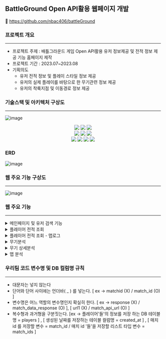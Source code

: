## BattleGround Open API활용 웹페이지 개발 

🔗 https://github.com/nbac406/battleGround

### 프로젝트 개요
- - - 
- 프로젝트 주제 : 배틀그라운드 게임 Open API활용 유저 정보제공 및 전적 정보 제공 기능 홈페이지 제작
- 프로젝트 기간 : 2023.07~2023.08
- 기획의도
  - 유저 전적 정보 및 플레이 스타일 정보 제공
  - 유저의 실제 플레이를 바탕으로 한 무기관련 정보 제공
  - 유저의 착륙지점 및 이동경로 정보 제공

### 기술스택 및 아키텍처 구상도
- - -
![image](https://github.com/nbac406/battleGround/assets/125121623/cb9db150-7b87-4e82-91bd-4d86607a7d1b)
<div align="center">
<img src="https://img.shields.io/badge/Python-3776AB?style=for-the-badge&logo=Python&logoColor=white">
<img src="https://img.shields.io/badge/Django-092E20?style=for-the-badge&logo=django&logoColor=white">
<img src="https://img.shields.io/badge/Docker-2496ED?style=for-the-badge&logo=docker&logoColor=white"> </br>
<img src="https://img.shields.io/badge/GCP-4285F4?style=for-the-badge&logo=googlecloud&logoColor=white">
<img src="https://img.shields.io/badge/MySQL-4479A1?style=for-the-badge&logo=MySQL&logoColor=white">
<img src="https://img.shields.io/badge/ubuntu-E95420?style=for-the-badge&logo=ubuntu&logoColor=white">  </br>
<img src="https://img.shields.io/badge/apachehadoop-66CCFF?style=for-the-badge&logo=apachehadoop&logoColor=white">
<img src="https://img.shields.io/badge/apachespark-E25A1C?style=for-the-badge&logo=apachespark&logoColor=white"> 
<img src="https://img.shields.io/badge/nginx-2C2255?style=for-the-badge&logo=nginx&logoColor=white"> 
<img src="https://img.shields.io/badge/gunicorn-499848?style=for-the-badge&logo=gunicorn&logoColor=white"> 
</div>


### ERD
![image](https://github.com/nbac406/battleGround/assets/125121623/420abaf5-2b25-43e2-880a-bc52c758615d)


### 웹 주요 기능 구상도
- - -
![image](https://github.com/nbac406/battleGround/assets/125121623/bb68a581-e1ea-4edc-87d4-61a08f9fad0c)


### 웹 주요 기능 
- - -
<details>
<summary>메인페이지 및 유저 검색 기능</summary>
  
- 유저 검색 기능
- 서버 변경 기능 (KAKAO & STEAM)
- 무기 분석/맵 분석 페이지 이동
- 커뮤니티 워드 클라우드
![image](https://github.com/nbac406/battleGround/assets/125121623/77fbbf80-a021-444f-9f7a-06ed0ab77296)
</details>

<details>
<summary>플레이어 전적 조회</summary>
  
- 검색 유저 닉네임, 선택서버
- 전적 갱신 (Open API 호출)
- 솔로/듀오/스쿼드별 경기 요약
- 유저 무기레벨 top3표시
- 유저 플레이스타일 표시(Kmeans 클러스터링)
- 최근 30일 유저 match이력
![image](https://github.com/nbac406/battleGround/assets/125121623/0b576df5-8f3b-469c-a711-cd218971e29a)
</details>

<details>
<summary>플레이어 전적 조회 - 맵로그</summary>
  
- JavaScripts Leaflet 라이브러리 활용 배틀그라운드 맵 구현
- 유저의 킬 & 데스 로그 (이동경로 및 킬로그 확인)

![image](https://github.com/nbac406/battleGround/assets/125121623/bb6aa045-63b6-4bb2-97de-395c5539cf55)
![image](https://github.com/nbac406/battleGround/assets/125121623/c96ff23a-6c36-4672-a837-c0a58a9b7200)
</details>

<details>
<summary>무기분석</summary>
  
- 무기티어 표 기능 
![image](https://github.com/nbac406/battleGround/assets/125121623/1d8ad941-7738-425c-84fd-36fa573158ca)
</details>


<details>
<summary>무기 상세분석</summary>
  
- 1주간의 매치데이터 기반 상대하기 쉬운 무기 top3 & 어려운 무기 top3 표시
- 게임 플레이 내 무기별 가장 많이 착용된 parts정보 제공
- 1주간 매치데이터를 기반으로 무기별 주로 kill 이 발생하는 거리를 측정하고 단위별로 나누어 그래프로 시각화
![image](https://github.com/nbac406/battleGround/assets/125121623/5ffd8153-89ad-4a21-89bc-9bcd25be9988)
![image (1)](https://github.com/nbac406/battleGround/assets/125121623/ddf963e4-607e-400f-977a-fd4a21c6fc2f)
![image (2)](https://github.com/nbac406/battleGround/assets/125121623/64f85804-9300-4a7e-9ec1-17dca213ee0f)
</details>


<details>
<summary>맵 분석</summary>
  
- 배틀그라운드의 총 6개의 맵에 대해 비행기 시작지점과 종착지점을 설정하여 비행기 경로별 유저들의 시작지점 시각화
![image](https://github.com/nbac406/battleGround/assets/125121623/cfd7ab53-ff4a-464b-bb75-6be807caf609)
</details>


### 우리팀 코드 변수명 및 DB 컬럼명 규칙
- - -
- 대문자는 넣지 않는다
- 단어와 단어 사이에는 언더바( _ ) 를 넣는다. [ ex -> matchid (X) / match_id (O) ]
- 변수명은 어느 역할의 변수명인지 확실히 한다. [ ex -> response (X) / match_data_response (O) ], [ url1 (X) / match_api_url (O) ]
- 복수형과 과거형을 구분짓는다. [ex -> 플레이어'들'의 정보를 저장 하는 DB 테이블명 = players ] , [ 생성된 날짜를 저장하는 테이블 컬럼명 = created_at ] , [ 매치 id 를 저장할 변수 = match_id / 매치 id '들'을 저장할 리스트 타입 변수 = match_ids ]
